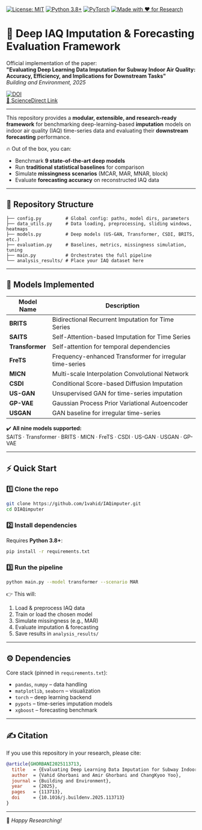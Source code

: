 [![License: MIT](https://img.shields.io/badge/License-MIT-yellow.svg)](https://opensource.org/licenses/MIT)
[![Python 3.8+](https://img.shields.io/badge/Python-3.8%2B-blue.svg)](https://www.python.org/downloads/release/python-380/)
[![PyTorch](https://img.shields.io/badge/PyTorch-%23EE4C2C.svg?logo=PyTorch&logoColor=white)](https://pytorch.org/)
[![Made with ❤️ for Research](https://img.shields.io/badge/Made%20with-%E2%9D%A4-red)](#)

# 🌱 Deep IAQ Imputation & Forecasting Evaluation Framework  

Official implementation of the paper:  
**"Evaluating Deep Learning Data Imputation for Subway Indoor Air Quality: Accuracy, Efficiency, and Implications for Downstream Tasks"**  
*Building and Environment, 2025*  

[![DOI](https://img.shields.io/badge/DOI-10.1016%2Fj.buildenv.2025.113713-blue)](https://doi.org/10.1016/j.buildenv.2025.113713)  
[📖 ScienceDirect Link](https://www.sciencedirect.com/science/article/pii/S0360132325011837)

---

This repository provides a **modular, extensible, and research-ready framework** for benchmarking deep-learning–based **imputation** models on indoor air quality (IAQ) time-series data and evaluating their **downstream forecasting** performance.  

🔥 Out of the box, you can:  
- Benchmark **9 state-of-the-art deep models**  
- Run **traditional statistical baselines** for comparison  
- Simulate **missingness scenarios** (MCAR, MAR, MNAR, block)  
- Evaluate **forecasting accuracy** on reconstructed IAQ data  


---

## 📂 Repository Structure

```
├── config.py         # Global config: paths, model dirs, parameters
├── data_utils.py     # Data loading, preprocessing, sliding windows, heatmaps
├── models.py         # Deep models (US-GAN, Transformer, CSDI, BRITS, etc.)
├── evaluation.py     # Baselines, metrics, missingness simulation, tuning
├── main.py           # Orchestrates the full pipeline
└── analysis_results/ # Place your IAQ dataset here
```

---

## 🤖 Models Implemented

| Model Name   | Description |
|--------------|-------------|
| **BRITS**    | Bidirectional Recurrent Imputation for Time Series |
| **SAITS**    | Self-Attention-based Imputation for Time Series |
| **Transformer** | Self-attention for temporal dependencies |
| **FreTS**    | Frequency-enhanced Transformer for irregular time-series |
| **MICN**     | Multi-scale Interpolation Convolutional Network |
| **CSDI**     | Conditional Score-based Diffusion Imputation |
| **US-GAN**   | Unsupervised GAN for time-series imputation |
| **GP-VAE**   | Gaussian Process Prior Variational Autoencoder |
| **USGAN**    | GAN baseline for irregular time-series |

✔️ **All nine models supported:**  
SAITS · Transformer · BRITS · MICN · FreTS · CSDI · US-GAN · USGAN · GP-VAE  

---

## ⚡ Quick Start

### 1️⃣ Clone the repo
```bash
git clone https://github.com/1vahid/IAQimputer.git
cd DIAQimputer
```

### 2️⃣ Install dependencies
Requires **Python 3.8+**:
```bash
pip install -r requirements.txt
```

### 3️⃣ Run the pipeline
```bash
python main.py --model transformer --scenario MAR
```

👉 This will:  
1. Load & preprocess IAQ data  
2. Train or load the chosen model  
3. Simulate missingness (e.g., MAR)  
4. Evaluate imputation & forecasting  
5. Save results in `analysis_results/`  

---

## ⚙️ Dependencies

Core stack (pinned in `requirements.txt`):  

- `pandas`, `numpy` – data handling  
- `matplotlib`, `seaborn` – visualization  
- `torch` – deep learning backend  
- `pypots` – time-series imputation models  
- `xgboost` – forecasting benchmark  

---

## ✍️ Citation

If you use this repository in your research, please cite:

```bibtex
@article{GHORBANI2025113713,
  title   = {Evaluating Deep Learning Data Imputation for Subway Indoor Air Quality: Accuracy, Efficiency, and Implications for Downstream Tasks},
  author  = {Vahid Ghorbani and Amir Ghorbani and ChangKyoo Yoo},
  journal = {Building and Environment},
  year    = {2025},
  pages   = {113713},
  doi     = {10.1016/j.buildenv.2025.113713}
}
```

---

🚀 *Happy Researching!*  
